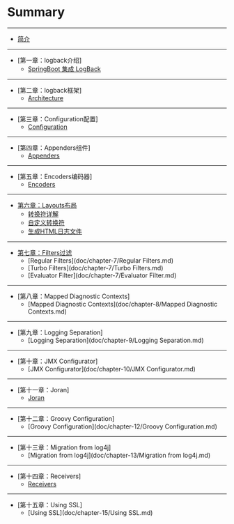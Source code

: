 # Summary
----

* [简介](README.md)

----

* [第一章：logback介绍]
    * [SpringBoot 集成 LogBack](doc/chapter-1/SpringBoot集成LogBack框架.md)

----

* [第二章：logback框架]
    * [Architecture](doc/chapter-2/Architecture.md)

----

* [第三章：Configuration配置]
    * [Configuration](doc/chapter-3/Configuration.md)

----

* [第四章：Appenders组件]
    * [Appenders](doc/chapter-4/Appenders.md)

----

* [第五章：Encoders编码器]
    * [Encoders](doc/chapter-5/Encoders.md)

----

* [第六章：Layouts布局](doc/chapter-6/README.md)
    * [转换符详解](doc/chapter-6/转换符详解.md)
    * [自定义转换符](doc/chapter-6/自定义转换符.md)
    * [生成HTML日志文件](doc/chapter-6/生成HTML日志文件.md)

----

* [第七章：Filters过滤](doc/chapter-7/README.md)
    * [Regular Filters](doc/chapter-7/Regular Filters.md)
    * [Turbo Filters](doc/chapter-7/Turbo Filters.md)
    * [Evaluator Filter](doc/chapter-7/Evaluator Filter.md)

----

* [第八章：Mapped Diagnostic Contexts]
    * [Mapped Diagnostic Contexts](doc/chapter-8/Mapped Diagnostic Contexts.md)

----

* [第九章：Logging Separation]
    * [Logging Separation](doc/chapter-9/Logging Separation.md)

----

* [第十章：JMX Configurator]
    * [JMX Configurator](doc/chapter-10/JMX Configurator.md)

----

* [第十一章：Joran]
    * [Joran](doc/chapter-11/Joran.md)

----

* [第十二章：Groovy Configuration]
    * [Groovy Configuration](doc/chapter-12/Groovy Configuration.md)

----
* [第十三章：Migration from log4j]
    * [Migration from log4j](doc/chapter-13/Migration from log4j.md)

----

* [第十四章：Receivers]
    * [Receivers](doc/chapter-14/Receivers.md)

----

* [第十五章：Using SSL]
    * [Using SSL](doc/chapter-15/Using SSL.md)
